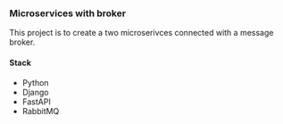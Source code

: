 ### Microservices with broker  
This project is to create a two microserivces connected with a message broker.

#### Stack

- Python
- Django
- FastAPI
- RabbitMQ



